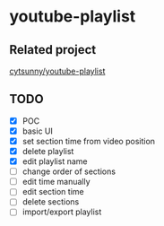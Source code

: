 # youtube-playlist

## Related project

[cytsunny/youtube-playlist](https://github.com/cytsunny/youtube-playlist?tab=readme-ov-file)

## TODO

- [x] POC
- [x] basic UI
- [x] set section time from video position
- [x] delete playlist
- [x] edit playlist name
- [ ] change order of sections
- [ ] edit time manually
- [ ] edit section time
- [ ] delete sections
- [ ] import/export playlist
